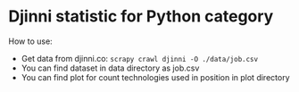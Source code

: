 # Djinni statistic for Python category

How to use:
- Get data from djinni.co: `scrapy crawl djinni -O ./data/job.csv`
- You can find dataset in data directory as job.csv
- You can find plot for count technologies used in position in plot directory
